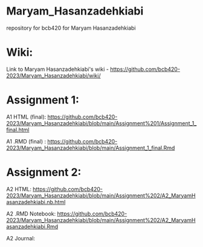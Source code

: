 # Maryam_Hasanzadehkiabi
repository for bcb420 for Maryam Hasanzadehkiabi

# Wiki:
Link to Maryam Hasanzadehkiabi's wiki - https://github.com/bcb420-2023/Maryam_Hasanzadehkiabi/wiki/

# Assignment 1: 

A1	HTML (final): https://github.com/bcb420-2023/Maryam_Hasanzadehkiabi/blob/main/Assignment%201/Assignment_1_final.html

A1 .RMD (final) : https://github.com/bcb420-2023/Maryam_Hasanzadehkiabi/blob/main/Assignment_1_final.Rmd


# Assignment 2:

A2 HTML: https://github.com/bcb420-2023/Maryam_Hasanzadehkiabi/blob/main/Assignment%202/A2_MaryamHasanzadehkiabi.nb.html

A2 .RMD Notebook: https://github.com/bcb420-2023/Maryam_Hasanzadehkiabi/blob/main/Assignment%202/A2_MaryamHasanzadehkiabi.Rmd

A2 Journal: 

